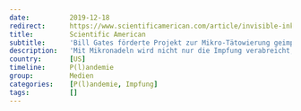 ```yaml
---
date:          2019-12-18
redirect:      https://www.scientificamerican.com/article/invisible-ink-could-reveal-whether-kids-have-been-vaccinated/
title:         Scientific American
subtitle:      'Bill Gates förderte Projekt zur Mikro-Tätowierung geimpfter Kinder'
description:   'Mit Mikronadeln wird nicht nur die Impfung verabreicht, gleichzeitig werden Tätowierungen an den Geimpften angebracht. Diese erlauben es, den jeweiligen Impfstatus abzulesen – durch Menschen oder Maschinen.'
country:       [US]
timeline:      P(l)andemie
group:         Medien
categories:    [P(l)andemie, Impfung]
tags:          []
---
```

